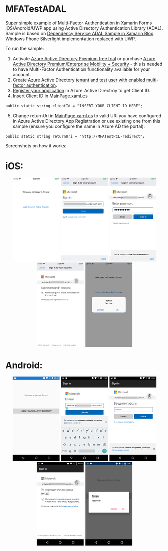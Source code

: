 # MFATestADAL
Super simple example of Multi-Factor Authentication in Xamarin Forms iOS/Android/UWP app using Active Directory Authentication Library (ADAL).
Sample is based on [Dependency Service ADAL Sample in Xamarin Blog](https://blog.xamarin.com/put-adal-xamarin-forms/), Windows Phone Silverlight implementation replaced with UWP. 

To run the sample:
1. Activate [Azure Active Directory Premium free trial](https://azure.microsoft.com/en-us/trial/get-started-active-directory/) or purchase [Azure Active Directory Premium](https://docs.microsoft.com/en-us/azure/active-directory/active-directory-get-started-premium)/[Enterprise Mobility + Security](https://www.microsoft.com/en-us/cloud-platform/enterprise-mobility-security) - this is needed to have Multi-Factor Authentication functionality available for your account. 
2. Create Azure Active Directory [tenant and test user with enabled multi-factor authentication](https://docs.microsoft.com/en-us/rest/api/datacatalog/create-an-azure-active-directory-tenant).
3. [Register your application](https://docs.microsoft.com/en-us/rest/api/datacatalog/register-a-client-app) in Azure Active Directroy to get Client ID.
4. Insert Client ID in [MainPage.xaml.cs](MFATest/MFATest/MainPage.xaml.cs#L13)

`public static string clientId = "INSERT YOUR CLIENT ID HERE";`

5. Change returnUri in [MainPage.xaml.cs](MFATest/MFATest/MainPage.xaml.cs#L15) to valid URI you have configured in Azure Active Directory App Registration or use existing one from this sample (ensure you configure the same in Azure AD the portal):

`public static string returnUri = "http://MFATestPCL-redirect";`

Screenshots on how it works:

# iOS:

<p align="center">
<img src="img/iOS_MFA_1.jpg" width="150"/>
<img src="img/iOS_MFA_2.jpg" width="150"/>
<img src="img/iOS_MFA_3.jpg" width="150"/>
<img src="img/iOS_MFA_4.jpg" width="150"/>
<img src="img/iOS_MFA_5.jpg" width="150"/>
</p>

# Android:

<p align="center">
<img src="img/Android_MFA_1.png" width="150"/>
<img src="img/Android_MFA_2.png" width="150"/>
<img src="img/Android_MFA_3.png" width="150"/>
<img src="img/Android_MFA_4.png" width="150"/>
<img src="img/Android_MFA_5.png" width="150"/>
</p>

